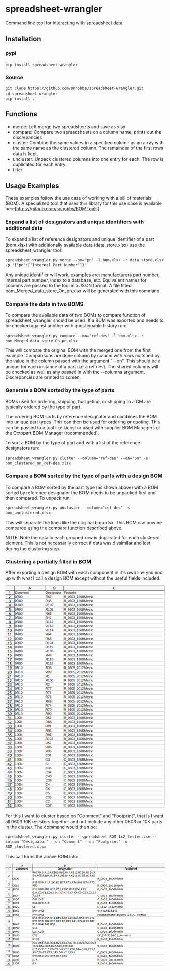# spreadsheet-wrangler
Command line tool for interacting with spreadsheet data

## Installation
### pypi
```
pip install spreadsheet-wrangler
```

### Source
```
git clone https://github.com/snhobbs/spreadsheet-wrangler.git
cd spreadsheet-wrangler
pip install .
```

## Functions
- merge: Left merge two spreadsheets and save as xlsx
- compare: Compare two spreadsheets on a column name, prints out the discrepancies
- cluster: Combine the same values in a specified column as an array with the same name as the clustered column. The remainder of the first rows data is kept.
- uncluster: Unpack clustered columns into one entry for each. The row is duplicated for each entry.
- filter

## Usage Examples
These examples follow the use case of working with a bill of materials (BOM). A specialized tool that uses this library for this use case is
available here[https://github.com/snhobbs/BOMTools].

### Expand a list of designators and unique identifiers with additional data
To expand a list of reference designators and unique identifier of a part (bom.xlsx) with
additionally available data (data_store.xlsx) use the spreadsheet_wrangler tool:
```
spreadsheet_wrangler.py merge --on="pn" -l bom.xlsx -r data_store.xlsx -p '{"pn":["Internal Part Number"]}'
```
Any unique identifier will work, examples are: manufacturers part number, internal part number, index to a database, etc.
Equivalent names for columns are passed to the tool in a JSON format. A file titled bom_Merged_data_store_On_pn.xlsx will be generated with this command.

### Compare the data in two BOMS
To compare the available data of two BOMs to compare function of spreadsheet_wrangler should be used. If a BOM was exported
and needs to be checked against another with questionable history run:
```
spreadsheet_wrangler.py compare --on="ref-des" -l bom.xlsx -r bom_Merged_data_store_On_pn.xlsx
```
This will compare the original BOM with the merged one from the first example. Comparisons are done column by column with rows matched by the value in the column passed with the argument "--on". This should be a unique for each instance of a part (i.e a ref des).
The shared columns will be checked as well as any passed in with the --columns argument. Discrepancies are printed to screen.

### Generate a BOM sorted by the type of parts
BOMs used for ordering, shipping, budgeting, or shipping to a CM are typically ordered by the type of part.

The ordering BOM sorts by reference designator and combines the BOM into unique part types. This can then be used for ordering or quoting. This can be passed to a tool like kicost or used with supplier BOM Managers or the Octopart BOM Manager (recommended).

To sort a BOM by the type of part and with a list of the reference designators run:
```
spreadsheet_wrangler.py cluster --column="ref-des" --on="pn" -s bom_clustered_on_ref-des.xlsx
```

### Compare a BOM sorted by the type of parts with a design BOM
To compare a BOM sorted by the part type (as shown above) with a BOM sorted by reference designator the BOM needs to be unpacked first and then compared.
To unpack run:
```
spreadsheet_wrangler.py uncluster --column="ref-des" -s bom_unclustered.xlsx
```
This will separate the lines like the original bom.xlsx. This BOM can now be compared using the compare function described above.

NOTE: Note the data in each grouped row is duplicated for each clustered element. This is not necessarily correct if data was dissimilar and lost during the clustering step.

### Clustering a partially filled in BOM
After exporting a design BOM with each component in it's own line you end up with what I call a design BOM except without the useful fields included.

![unclustered BOM](unclustered_bom.png)

For this I want to cluster based on "Comment" and "Footprint", that is I want all 0603 10K resistors together and not include any other 0603 or 10K parts in the cluster. The command would then be:

```
spreadsheet_wrangler.py cluster --spreadsheet BOM-1x2_tester.csv --column "Designator" --on "Comment" --on "Footprint" -o BOM_clustered.xlsx
```
This call turns the above BOM into:

![clustered on comment and footprint](clustered_on_comment_and_footprint.png)
